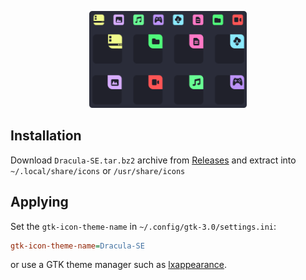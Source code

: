 <p align="center"><img width="50%" src="https://github.com/ljmill/dracula-icons/blob/main/assets/main.svg"/></p>

## Installation
Download `Dracula-SE.tar.bz2` archive from [Releases](https://github.com/ljmill/dracula-icons/releases/) and extract into `~/.local/share/icons` or `/usr/share/icons`

## Applying

Set the `gtk-icon-theme-name` in `~/.config/gtk-3.0/settings.ini`:

```ini
gtk-icon-theme-name=Dracula-SE
```

or use a GTK theme manager such as [lxappearance](https://github.com/lxde/lxappearance). 

